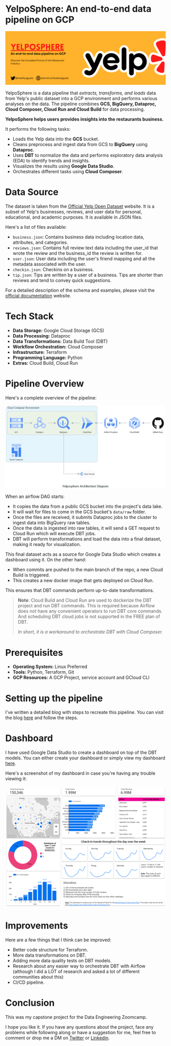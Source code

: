 # YelpoSphere: An end-to-end data pipeline on GCP

![](imgs/yelp-banner.png)

YelpoSphere is a data pipeline that *extracts, transforms, and loads* data from Yelp's public dataset into a
GCP environment and performs various analyses on the data. The pipeline combines **GCS, BigQuery, Dataproc,
Cloud Composer, Cloud Run and Cloud Build** for data processing.

**YelpoSphere helps users provides insights into the restaurants business.**

It performs the following tasks:

* Loads the Yelp data into the **GCS** bucket.
* Cleans preprocess and ingest data from GCS to **BigQuery** using **Dataproc**.
* Uses **DBT** to normalize the data and performs exploratory data analysis (EDA) to identify trends and insights.
* Visualizes the results using **Google Data Studio**.
* Orchestrates different tasks using **Cloud Composer**.

# Data Source

The dataset is taken from the [Official Yelp Open Dataset](https://www.yelp.com/dataset) website. It is a subset of Yelp's businesses, reviews, and user data for personal, educational, and academic purposes. It is available in JSON files.

Here's a list of files available:

* `business.json`: Contains business data including location data, attributes, and categories.
* `reviews.json`: Contains full review text data including the user\_id that wrote the review and the business\_id the review is written for.
* `user.json`: User data including the user's friend mapping and all the metadata associated with the user.
* `checkin.json`: Checkins on a business.
* `tip.json`: Tips are written by a user of a business. Tips are shorter than reviews and tend to convey quick suggestions.

For a detailed description of the schema and examples, please visit the [official documentation](https://www.yelp.com/dataset/documentation/main) website.

# Tech Stack

* **Data Storage:** Google Cloud Storage (GCS)
* **Data Processing:** Dataproc
* **Data Transformations:** Data Build Tool (DBT)
* **Workflow Orchestration:** Cloud Composer
* **Infrastructure:** Terraform
* **Programming Language:** Python
* **Extras:** Cloud Build, Cloud Run

# Pipeline Overview

Here's a complete overview of the pipeline:

![](imgs/yelposphere_architecture_diagram.png)

When an airflow DAG starts:

* It copies the data from a public GCS bucket into the project's data lake.
* It will wait for files to come in the GCS bucket's `data/raw` folder.
* Once the files are received, it submits Dataproc jobs to the cluster to ingest data into BigQuery raw tables.
* Once the data is ingested into raw tables, it will send a GET request to Cloud Run which will execute DBT jobs.
* DBT will perform transformations and load the data into a final dataset, making it ready for visualization.

This final dataset acts as a source for Google Data Studio which creates a dashboard using it. On the other hand:

* When commits are pushed to the main branch of the repo, a new Cloud Build is triggered. 
* This creates a new docker image that gets deployed on Cloud Run.

This ensures that DBT commands perform up-to-date transformations.

> **Note**: Cloud Build and Cloud Run are used to dockerize the DBT project and run DBT commands. This is required because Airflow does not have any convenient operators to run DBT core commands. And scheduling DBT cloud jobs is not supported in the FREE plan of DBT.
> 
> _In short, it is a workaround to orchestrate DBT with Cloud Composer._

# Prerequisites

* **Operating System:** Linux Preferred
* **Tools:** Python, Terraform, Git
* **GCP Resources:** A GCP Project, service account and GCloud CLI

# Setting up the pipeline

I've written a detailed blog with steps to recreate this pipeline. You can visit the blog [here](https://itsadityagupta.hashnode.dev/how-to-setup-yelposhere-pipeline-on-gcp) 
and follow the steps.

# Dashboard

I have used Google Data Studio to create a dashboard on top of the DBT models. You can either create your dashboard or simply view 
my dashboard [here](http://lookerstudio.google.com/reporting/03290c4d-e20a-4e61-9978-f4e0ae893ff5).

Here's a screenshot of my dashboard in case you're having any trouble viewing it:

![](imgs/yelposphere_dashboard.png)

# Improvements

Here are a few things that I think can be improved:

* Better code structure for Terraform.
* More data transformations on DBT.
* Adding more data quality tests on DBT models.
* Research about any easier way to orchestrate DBT with Airflow (although I did a LOT of research and asked a lot of different communities about this)
* CI/CD pipeline.

# Conclusion

This was my capstone project for the Data Engineering Zoomcamp.

I hope you like it. If you have any questions about the project, face any problems while following along or have a suggestion for me, feel free to comment or drop me a DM on [Twitter](https://twitter.com/itsadityagupta) or [Linkedin](https://www.linkedin.com/in/itsadityagupta/).